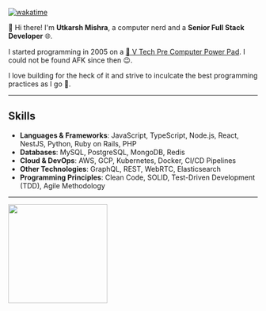 [![wakatime](https://wakatime.com/badge/user/d3d9a1a2-6cdd-40ea-bb20-5ef5688fbae9.svg)](https://wakatime.com/@d3d9a1a2-6cdd-40ea-bb20-5ef5688fbae9)

👋 Hi there! I'm **Utkarsh Mishra**, a computer nerd and a **Senior Full Stack Developer** 🌐.

I started programming in 2005 on a [🤖 V Tech Pre Computer Power Pad](https://www.reddit.com/r/retrobattlestations/comments/r41pp9/portable_week_vtech_pre_computer_power_pad_from/).
I could not be found AFK since then 😉.  

I love building for the heck of it and strive to inculcate the best programming practices as I go 🚀.  

---

## Skills  

- **Languages & Frameworks**: JavaScript, TypeScript, Node.js, React, NestJS, Python, Ruby on Rails, PHP  
- **Databases**: MySQL, PostgreSQL, MongoDB, Redis  
- **Cloud & DevOps**: AWS, GCP, Kubernetes, Docker, CI/CD Pipelines  
- **Other Technologies**: GraphQL, REST, WebRTC, Elasticsearch  
- **Programming Principles**: Clean Code, SOLID, Test-Driven Development (TDD), Agile Methodology  

---
<img height=200 align="center" src="https://github-stats-five-chi.vercel.app/api/top-langs?username=utmishra&layout=compact&langs_count=8&card_width=320&theme=radical" />
